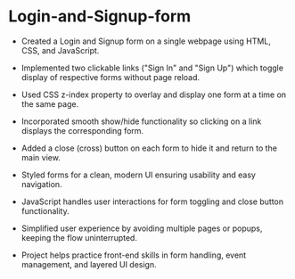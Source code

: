 # Login-and-Signup-form
- Created a Login and Signup form on a single webpage using HTML, CSS, and JavaScript.

- Implemented two clickable links ("Sign In" and "Sign Up") which toggle display of respective forms without page reload.

- Used CSS z-index property to overlay and display one form at a time on the same page.

- Incorporated smooth show/hide functionality so clicking on a link displays the corresponding form.

- Added a close (cross) button on each form to hide it and return to the main view.

- Styled forms for a clean, modern UI ensuring usability and easy navigation.

- JavaScript handles user interactions for form toggling and close button functionality.

- Simplified user experience by avoiding multiple pages or popups, keeping the flow uninterrupted.

- Project helps practice front-end skills in form handling, event management, and layered UI design.
